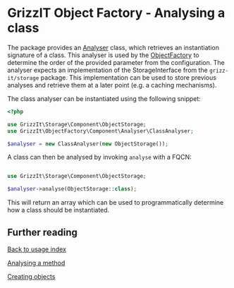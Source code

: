 # GrizzIT Object Factory - Analysing a class

The package provides an
[Analyser](../../src/Component/Analyser/ClassAnalyser.php) class, which
retrieves an instantiation signature of a class. This analyser is used by the
[ObjectFactory](../../src/Factory/ObjectFactory.php) to determine the order of
the provided parameter from the configuration. The analyser expects an
implementation of the StorageInterface from the `grizz-it/storage` package.
This implementation can be used to store previous analyses and retrieve them
at a later point (e.g. a caching mechanisms).

The class analyser can be instantiated using the following snippet:
```php
<?php

use GrizzIt\Storage\Component\ObjectStorage;
use GrizzIt\ObjectFactory\Component\Analyser\ClassAnalyser;

$analyser = new ClassAnalyser(new ObjectStorage());
```

A class can then be analysed by invoking `analyse` with a FQCN:
```php

use GrizzIt\Storage\Component\ObjectStorage;

$analyser->analyse(ObjectStorage::class);
```

This will return an array which can be used to programmatically determine how a
class should be instantiated.

## Further reading

[Back to usage index](index.md)

[Analysing a method](analysing-a-method.md)

[Creating objects](creating-objects.md)
